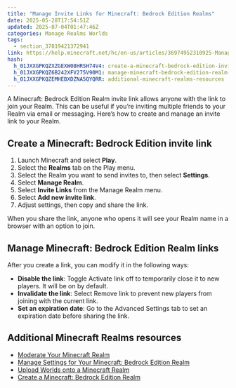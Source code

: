 ```yaml
---
title: "Manage Invite Links for Minecraft: Bedrock Edition Realms"
date: 2025-05-28T17:54:51Z
updated: 2025-07-04T01:47:46Z
categories: Manage Realms Worlds
tags:
  - section_37819421372941
link: https://help.minecraft.net/hc/en-us/articles/36974952310925-Manage-Invite-Links-for-Minecraft-Bedrock-Edition-Realms
hash:
  h_01JXXGPKQZXZGEXW08HRSH74V4: create-a-minecraft-bedrock-edition-invite-link
  h_01JXXGPKQZ6B242XFV275V90M1: manage-minecraft-bedrock-edition-realm-links
  h_01JXXGPKQZEMHEBXDZNA5QYQRR: additional-minecraft-realms-resources
---
```


A Minecraft: Bedrock Edition Realm invite link allows anyone with the link to join your Realm. This can be useful if you’re inviting multiple friends to your Realm via email or messaging. Here’s how to create and manage an invite link to your Realm.

## Create a Minecraft: Bedrock Edition invite link

1.  Launch Minecraft and select **Play**.
2.  Select the **Realms** tab on the Play menu.
3.  Select the Realm you want to send invites to, then select **Settings**.
4.  Select **Manage Realm**.
5.  Select **Invite Links** from the Manage Realm menu.
6.  Select **Add new invite link**.
7.  Adjust settings, then copy and share the link. 

When you share the link, anyone who opens it will see your Realm name in a browser with an option to join.

## Manage Minecraft: Bedrock Edition Realm links

After you create a link, you can modify it in the following ways:

- **Disable the link**: Toggle Activate link off to temporarily close it to new players. It will be on by default.
- **Invalidate the link**: Select Remove link to prevent new players from joining with the current link.
- **Set an expiration date**: Go to the Advanced Settings tab to set an expiration date before sharing the link.

## Additional Minecraft Realms resources

- [Moderate Your Minecraft Realm](../Manage-Realms-Settings/Moderate-Your-Minecraft-Realm.md)
- [Manage Settings for Your Minecraft: Bedrock Edition Realm](../Manage-Realms-Settings/Manage-Settings-for-Your-Minecraft-Bedrock-Edition-Realm.md)
- [Upload Worlds onto a Minecraft Realm](./Upload-a-World-to-a-Minecraft-Bedrock-Edition-Realm.md)
- [Create a Minecraft: Bedrock Edition Realm](../Create-or-Join-Realms/Create-a-Minecraft-Bedrock-Edition-Realm.md)

